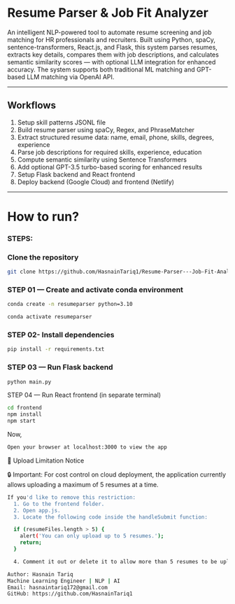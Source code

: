 # Resume Parser & Job Fit Analyzer

An intelligent NLP-powered tool to automate resume screening and job matching for HR professionals and recruiters. Built using Python, spaCy, sentence-transformers, React.js, and Flask, this system parses resumes, extracts key details, compares them with job descriptions, and calculates semantic similarity scores — with optional LLM integration for enhanced accuracy. The system supports both traditional ML matching and GPT-based LLM matching via OpenAI API.

---

## Workflows

1. Setup skill patterns JSONL file
2. Build resume parser using spaCy, Regex, and PhraseMatcher
3. Extract structured resume data: name, email, phone, skills, degrees, experience
4. Parse job descriptions for required skills, experience, education
5. Compute semantic similarity using Sentence Transformers
6. Add optional GPT-3.5 turbo-based scoring for enhanced results
7. Setup Flask backend and React frontend
8. Deploy backend (Google Cloud) and frontend (Netlify)

---

# How to run?

### STEPS:

### Clone the repository

```bash
git clone https://github.com/HasnainTariq1/Resume-Parser---Job-Fit-Analyzer.git
```

### STEP 01 — Create and activate conda environment
```bash
conda create -n resumeparser python=3.10 
```

```bash
conda activate resumeparser
```


### STEP 02- Install dependencies
```bash
pip install -r requirements.txt
```


### STEP 03 — Run Flask backend
```bash
python main.py
```

STEP 04 — Run React frontend (in separate terminal)
```bash
cd frontend
npm install
npm start
```

Now,
```bash
Open your browser at localhost:3000 to view the app
```




📁 Upload Limitation Notice


🔒 Important:
For cost control on cloud deployment, the application currently allows uploading a maximum of 5 resumes at a time.

```bash
If you'd like to remove this restriction:
  1. Go to the frontend folder.
  2. Open app.js.
  3. Locate the following code inside the handleSubmit function:
```
  
  ```bash
    if (resumeFiles.length > 5) {
      alert('You can only upload up to 5 resumes.');
      return;
    }
  ```

```bash
  4. Comment it out or delete it to allow more than 5 resumes to be uploaded at once.
```


```bash
Author: Hasnain Tariq
Machine Learning Engineer | NLP | AI
Email: hasnaintariq172@gmail.com
GitHub: https://github.com/HasnainTariq1
```
